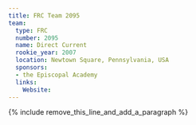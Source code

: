 ```yaml
---
title: FRC Team 2095
team:
  type: FRC
  number: 2095
  name: Direct Current
  rookie_year: 2007
  location: Newtown Square, Pennsylvania, USA
  sponsors:
  - the Episcopal Academy
  links:
    Website:
---
```


{% include remove_this_line_and_add_a_paragraph %}